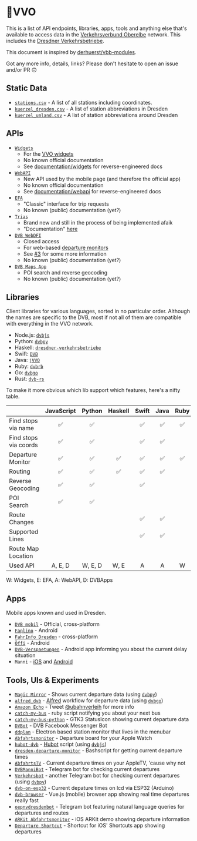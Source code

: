 # 🚏VVO

This is a list of API endpoints, libraries, apps, tools and anything else that's available to access data in the [Verkehrsverbund Oberelbe](https://www.vvo-online.de/de) network. This includes the [Dresdner Verkehrsbetriebe](https://www.dvb.de/de-de/).

This document is inspired by [derhuerst/vbb-modules](https://github.com/derhuerst/vbb-modules).

Got any more info, details, links? Please don't hesitate to open an issue and/or PR 🙃



## Static Data

- [`stations.csv`](https://raw.githubusercontent.com/kiliankoe/vvo/master/stations.csv) - A list of all stations including coordinates.
- [`kuerzel_dresden.csv`](https://raw.githubusercontent.com/kiliankoe/vvo/master/kuerzel/kuerzel_dresden.csv) - A list of station abbreviations in Dresden
- [`kuerzel_umland.csv`](https://raw.githubusercontent.com/kiliankoe/vvo/master/kuerzel/kuerzel_umland.csv) - A list of station abbreviations around Dresden




## APIs

- [`Widgets`](http://widgets.vvo-online.de)
  - For the [VVO widgets](https://www.vvo-online.de/de/service/widgets/index.cshtml)
  - No known official documentation
  - See [documentation/widgets](https://github.com/kiliankoe/vvo/blob/master/documentation/widgets.md) for reverse-engineered docs
- [`WebAPI`](https://webapi.vvo-online.de)
  - New API used by the mobile page (and therefore the official app)
  - No known official documentation
  - See [documentation/webapi](https://github.com/kiliankoe/vvo/blob/master/documentation/webapi.md) for reverse-engineered docs
- [`EFA`](http://efa.vvo-online.de:8080)
  - "Classic" interface for trip requests
  - No known (public) documentation (yet?)
- [`Trias`](http://trias.vvo-online.de:9000/middleware/data/trias)
  - Brand new and still in the process of being implemented afaik
  - "Documentation" [here](https://www.vdv.de/431-2sds-v1.1.pdfx?forced=true)
- [`DVB WebDFI`](http://dfi.dvb.de/)
  - Closed access
  - For web-based [departure monitors](https://www.dvb.de/de-de/service/geschaeftskunden/abfahrtsmonitor/)
  - See [#3](https://github.com/kiliankoe/vvo/issues/3) for some more information
  - No known (public) documentation (yet?)
- [`DVB Maps App`](https://www.dvb.de/apps/map/)
  - POI search and reverse geocoding
  - No known (public) documentation (yet?)



## Libraries

Client libraries for various languages, sorted in no particular order. Although the names are specific to the DVB, most if not all of them are compatible with everything in the VVO network.

- Node.js: [`dvbjs`](https://github.com/kiliankoe/dvbjs)
- Python: [`dvbpy`](https://github.com/kiliankoe/dvbpy)
- Haskell: [`dresdner-verkehrsbetriebe`](https://github.com/offenesdresden/dresdner-verkehrsbetriebe)
- Swift: [`DVB`](https://github.com/kiliankoe/DVB)
- Java: [`jVVO`](https://github.com/PhilippMatthes/jVVO)
- Ruby: [`dvbrb`](https://github.com/kiliankoe/dvbrb)
- Go: [`dvbgo`](https://github.com/kiliankoe/dvbgo)
- Rust: [`dvb-rs`](https://github.com/hoodie/dvb-rs)


To make it more obvious which lib support which features, here's a nifty table.

|                       | JavaScript | Python  | Haskell | Swift | Java | Ruby |  Go  | Rust |
| --------------------- | :--------: | :-----: | :-----: | :---: | :--: | :--: | :--: | :--: |
| Find stops via name   |     ✅      |    ✅    |         |   ✅   |   ✅  |  ✅   |      |  ✅   |
| Find stops via coords |     ✅      |    ✅    |         |   ✅   |   ✅  |      |      |      |
| Departure Monitor     |     ✅      |    ✅    |    ✅    |   ✅   |   ✅  |  ✅   |  ✅   |  ✅   |
| Routing               |     ✅      |    ✅    |    ✅    |   ✅   |   ✅  |      |      |      |
| Reverse Geocoding     |     ✅      |    ✅    |         |   ✅   |     |      |      |      |
| POI Search            |     ✅      |    ✅    |         |       |      |      |      |      |
| Route Changes         |            |         |         |   ✅   |   ✅  |      |      |      |
| Supported Lines       |            |         |         |   ✅   |   ✅  |      |      |      |
| Route Map Location    |            |         |         |        |      |      |      |      |
| Used API              |  A, E, D   | W, E, D |  W, E   |   A   |   A   |  W   |  W   |  W   |

W: Widgets, E: EFA, A: WebAPI, D: DVBApps



## Apps

Mobile apps known and used in Dresden.

- [`DVB mobil`](https://www.dvb.de/de-de/fahrplan/dvb-mobil/) - Official, cross-platform
- [`Faplino`](https://play.google.com/store/apps/details?id=de.faplino) - Android
- [`FahrInfo Dresden`](https://itunes.apple.com/de/app/fahrinfo-dresden/id314790387?mt=8) - cross-platform
- [`Öffi`](https://play.google.com/store/apps/details?id=de.schildbach.oeffi) - Android
- [`DVB-Verspaetungen`](https://github.com/alexander-fischer/DVB-Verspaetungen) - Android app informing you about the current delay situation
- `Manni` - [iOS](https://itunes.apple.com/us/app/manni/id1347527695?l=de&ls=1&mt=8) and [Android](https://play.google.com/store/apps/details?id=philippmatthes.com.manni)



## Tools, UIs & Experiments

- [`Magic Mirror`](http://blog.thomas-bachmann.com/2016/02/magic-mirror-2-0-mit-gestensteuerung.html) - Shows current departure data (using [`dvbpy`](https://github.com/kiliankoe/dvbpy))
- [`alfred_dvb`](https://github.com/kiliankoe/alfred_dvb) - [Alfred](https://www.alfredapp.com) workflow for departure data (using [`dvbgo`](https://github.com/kiliankoe/dvbgo))
- [`Amazon Echo`](https://twitter.com/ubahnverleih/status/830079491523358721) - Tweet [@ubahnverleih](https://twitter.com/ubahnverleih) for more info
- [`catch-my-bus`](https://github.com/hoodie/catch-my-bus) - ruby script notifying you about your next bus
- [`catch-my-bus-python`](https://github.com/meepoSenpai/catch-my-bus-python) - GTK3 StatusIcon showing current departure data
- [`DVBot`](https://www.messenger.com/t/dvbot) - DVB Facebook Messenger Bot
- [`ddplan`](https://github.com/4gray/ddplan) - Electron based station monitor that lives in the menubar
- [`Abfahrtsmonitor`](https://github.com/HeEAaD/Abfahrtsmonitor) - Departure board for your Apple Watch
- [`hubot-dvb`](https://github.com/kiliankoe/hubot-dvb) - [Hubot](https://hubot.github.com) script (using [`dvbjs`](https://github.com/kiliankoe/dvbjs))
- [`dresden-departure-monitor`](https://github.com/don-philipe/dresden-departure-monitor) - Bashscript for getting current departure times
- [`AbfahrtsTV`](https://github.com/kiliankoe/AbfahrtsTV) - Current departure times on your AppleTV, 'cause why not
- [`DVBManniBot`](https://github.com/freakyblue/DVBManniBot) - Telegram bot for checking current departures
- [`Verkehrsbot`](https://github.com/dirkonet/verkehrsbot) - another Telegram bot for checking current departures (using [`dvbpy`](https://github.com/kiliankoe/dvbpy))
- [`dvb-on-esp32`](https://github.com/andiikaa/dvb-on-esp32) - Current depature times on lcd via ESP32 (Arduino)
- [`dvb-browser`](https://github.com/pabra/dvb-browser) - Vue.js (mobile) browser app showing real time departures really fast
- [`oepnvdresdenbot`](https://t.me/oepnvdresdenbot) - Telegram bot featuring natural language queries for departures and routes
- [`ARKit Abfahrtsmonitor`](https://twitter.com/kiliankoe/status/1009788336976908289) - iOS ARKit demo showing departure information
- [`Departure Shortcut`](https://github.com/kiliankoe/shortcuts#dvb-abfahrten) - Shortcut for iOS' Shortcuts app showing departures
